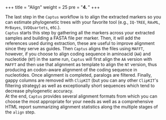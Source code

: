 +++
title = "Align"
weight = 25
pre = "<b>4. </b>"
+++

The last step in the `Captus` workflow is to align the extracted markers so you can estimate phylogenetic trees with your favorite tool (e.g., `IQ-TREE`, `RAxML`, `MrBayes`, `SVDQuartets`, etc.).  
`Captus` starts this step by gathering all the markers across your extracted samples and building a FASTA file per marker. Then, it will add the references used during extraction, these are useful to improve alignment since they serve as guides. Then `Captus` aligns the files using `MAFFT`, however, if you choose to align coding sequence in aminoacid (`AA`) and nucleotide (`NT`) in the same run, `Captus` will first align the `AA` version with `MAFFT` and then use that alignment as template to align the `NT` version, thus producing an codon-aware alignment of the coding sequence in nucleotides. Once alignment is completed, paralogs are filtered. Finally, gappy columns are removed with `ClipKIT` (but you can any other `ClipKIT`'s filtering strategy) as well as exceptionally short sequences which tend to decrease phylogenetic accuracy.  
At the end, `Captus` provides several alignment formats from which you can choose the most appropriate for your needs as well as a comprehensive HTML report summarizing alignment statistics along the multiple stages of the `align` step.